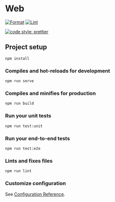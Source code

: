# Web

[![Format](https://github.com/ContechOS/Web/actions/workflows/format.yml/badge.svg)](https://github.com/ContechOS/Web/actions/workflows/format.yml)
[![Lint](https://github.com/ContechOS/Web/actions/workflows/lint.yml/badge.svg)](https://github.com/ContechOS/Web/actions/workflows/lint.yml)

[![code style: prettier](https://img.shields.io/badge/code_style-prettier-ff69b4.svg)](https://github.com/prettier/prettier)

## Project setup

```
npm install
```

### Compiles and hot-reloads for development

```
npm run serve
```

### Compiles and minifies for production

```
npm run build
```

### Run your unit tests

```
npm run test:unit
```

### Run your end-to-end tests

```
npm run test:e2e
```

### Lints and fixes files

```
npm run lint
```

### Customize configuration

See [Configuration Reference](https://cli.vuejs.org/config/).
